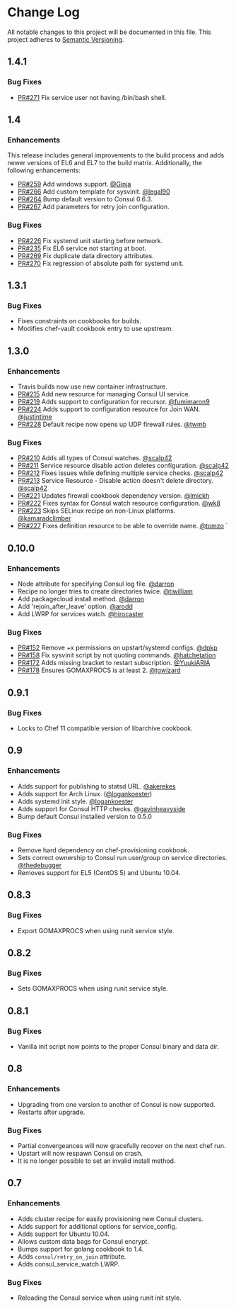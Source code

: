 # Change Log
All notable changes to this project will be documented in this file.
This project adheres to [Semantic Versioning](http://semver.org/).

## 1.4.1
### Bug Fixes
- [PR#271][PR271] Fix service user not having /bin/bash shell.

## 1.4
### Enhancements
This release includes general improvements to the build process and
adds newer versions of EL6 and EL7 to the build matrix. Additionally,
the following enhancements:
- [PR#259][PR259] Add windows support. [@Ginja](https://github.com/Ginja)
- [PR#266][PR266] Add custom template for sysvinit. [@legal90](https://github.com/legal90)
- [PR#264][PR264] Bump default version to Consul 0.6.3.
- [PR#267][PR267] Add parameters for retry join configuration.

### Bug Fixes
- [PR#226][PR226] Fix systemd unit starting before network.
- [PR#235][PR235] Fix EL6 service not starting at boot.
- [PR#269][PR269] Fix duplicate data directory attributes.
- [PR#270][PR270] Fix regression of absolute path for systemd unit.

## 1.3.1
### Bug Fixes
- Fixes constraints on cookbooks for builds.
- Modifies chef-vault cookbook entry to use upstream.

## 1.3.0
### Enhancements
- Travis builds now use new container infrastructure.
- [PR#215][PR259] Add new resource for managing Consul UI service.
- [PR#219][PR219] Adds support to configuration for recursor. [@fumimaron9](https://github.com/fumimaron9)
- [PR#224][PR224] Adds support to configuration resource for Join WAN. [@justintime](https://github.com/justintime)
- [PR#228][PR228] Default recipe now opens up UDP firewall rules. [@twmb](https://github.com/twmb)
### Bug Fixes
- [PR#210][PR210] Adds all types of Consul watches. [@scalp42](https://github.com/scalp42)
- [PR#211][PR211] Service resource disable action deletes configuration. [@scalp42](https://github.com/scalp42)
- [PR#212][PR212] Fixes issues while defining multiple service checks. [@scalp42](https://github.com/scalp42)
- [PR#213][PR213] Service Resource - Disable action doesn't delete directory. [@scalp42](https://github.com/scalp42)
- [PR#221][PR221] Updates firewall cookbook dependency version. [@lmickh](https://github.com/lmickh)
- [PR#222][PR222] Fixes syntax for Consul watch resource configuration. [@wk8](https://github.com/wk8)
- [PR#223][PR223] Skips SELinux recipe on non-Linux platforms. [@kamaradclimber](https://github.com/kamaradclimber)
- [PR#227][PR227] Fixes definition resource to be able to override name. [@tomzo](https://github.com/tomzo)
`
## 0.10.0
### Enhancements
- Node attribute for specifying Consul log file. [@darron](https://github.com/darron)
- Recipe no longer tries to create directories twice. [@tiwilliam](https://github.com/tiwilliam)
- Add packagecloud install method. [@darron](https://github.com/darron)
- Add 'rejoin_after_leave' option. [@arodd](https://github.com/arodd)
- Add LWRP for services watch. [@hirocaster](https://github.com/hirocaster)
### Bug Fixes
- [PR#152][PR152] Remove +x permissions on upstart/systemd configs. [@dpkp](https://github.com/dpkp)
- [PR#158][PR158] Fix sysvinit script by not quoting commands. [@hatchetation](https://github.com/hatchetation)
- [PR#172][PR172] Adds missing bracket to restart subscription. [@YuukiARIA](https://github.com/YuukiARIA)
- [PR#178][PR178] Ensures GOMAXPROCS is at least 2. [@tgwizard](https://github.com/tgwizard)

## 0.9.1
### Bug Fixes
- Locks to Chef 11 compatible version of libarchive cookbook.

## 0.9
### Enhancements
- Adds support for publishing to statsd URL. [@akerekes](https://github.com/akerekes)
- Adds support for Arch Linux. ([@logankoester](https://github.com/logankoester))
- Adds systemd init style. [@logankoester](https://github.com/logankoester)
- Adds support for Consul HTTP checks. [@gavinheavyside](https://github.com/gavinheavyside)
- Bump default Consul installed version to 0.5.0
### Bug Fixes
- Remove hard dependency on chef-provisioning cookbook.
- Sets correct ownership to Consul run user/group on service directories. [@thedebugger](https://github.com/thedebugger)
- Removes support for EL5 (CentOS 5) and Ubuntu 10.04.

## 0.8.3
### Bug Fixes
- Export GOMAXPROCS when using runit service style.

## 0.8.2
### Bug Fixes
- Sets GOMAXPROCS when using runit service style.

## 0.8.1
### Bug Fixes
- Vanilla init script now points to the proper Consul binary and data dir.

## 0.8
### Enhancements
- Upgrading from one version to another of Consul is now supported.
- Restarts after upgrade.
### Bug Fixes
- Partial convergeances will now gracefully recover on the next chef run.
- Upstart will now respawn Consul on crash.
- It is no longer possible to set an invalid install method.

## 0.7
### Enhancements
- Adds cluster recipe for easily provisioning new Consul clusters.
- Adds support for additional options for service_config.
- Adds support for Ubuntu 10.04.
- Allows custom data bags for Consul encrypt.
- Bumps support for golang cookbook to 1.4.
- Adds `consul/retry_on_join` attribute.
- Adds consul_service_watch LWRP.
### Bug Fixes
- Reloading the Consul service when using runit init style.

[PR271]: https://github.com/johnbellone/consul-cookbook/pull/271
[PR270]: https://github.com/johnbellone/consul-cookbook/pull/270
[PR269]: https://github.com/johnbellone/consul-cookbook/pull/269
[PR267]: https://github.com/johnbellone/consul-cookbook/pull/267
[PR266]: https://github.com/johnbellone/consul-cookbook/pull/266
[PR264]: https://github.com/johnbellone/consul-cookbook/pull/264
[PR259]: https://github.com/johnbellone/consul-cookbook/pull/259
[PR235]: https://github.com/johnbellone/consul-cookbook/pull/235
[PR228]: https://github.com/johnbellone/consul-cookbook/pull/228
[PR227]: https://github.com/johnbellone/consul-cookbook/pull/227
[PR226]: https://github.com/johnbellone/consul-cookbook/pull/226
[PR224]: https://github.com/johnbellone/consul-cookbook/pull/224
[PR223]: https://github.com/johnbellone/consul-cookbook/pull/223
[PR222]: https://github.com/johnbellone/consul-cookbook/pull/222
[PR221]: https://github.com/johnbellone/consul-cookbook/pull/221
[PR219]: https://github.com/johnbellone/consul-cookbook/pull/219
[PR215]: https://github.com/johnbellone/consul-cookbook/pull/215
[PR213]: https://github.com/johnbellone/consul-cookbook/pull/213
[PR212]: https://github.com/johnbellone/consul-cookbook/pull/212
[PR211]: https://github.com/johnbellone/consul-cookbook/pull/211
[PR210]: https://github.com/johnbellone/consul-cookbook/pull/210
[PR178]: https://github.com/johnbellone/consul-cookbook/pull/178
[PR172]: https://github.com/johnbellone/consul-cookbook/pull/172
[PR158]: https://github.com/johnbellone/consul-cookbook/pull/158
[PR152]: https://github.com/johnbellone/consul-cookbook/pull/152
